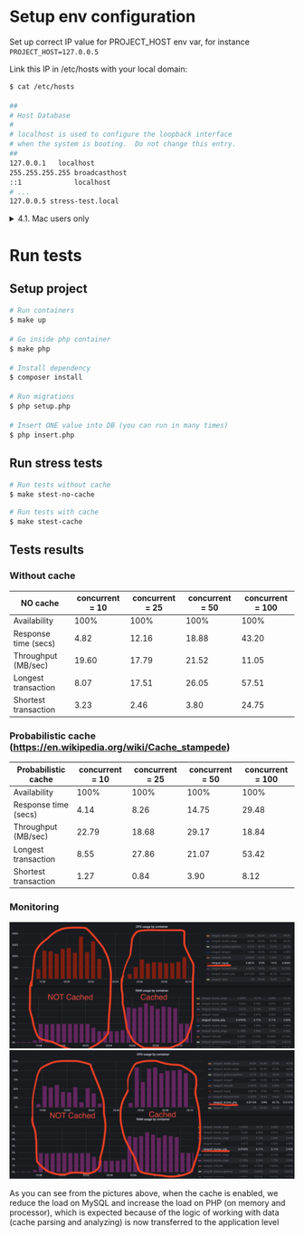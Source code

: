 # Setup env configuration

Set up correct IP value for PROJECT_HOST env var, for instance `PROJECT_HOST=127.0.0.5`

Link this IP in /etc/hosts with your local domain:
```bash
$ cat /etc/hosts

##
# Host Database
#
# localhost is used to configure the loopback interface
# when the system is booting.  Do not change this entry.
##
127.0.0.1	localhost
255.255.255.255	broadcasthost
::1             localhost
# ...
127.0.0.5 stress-test.local
```

<details><summary>4.1. Mac users only</summary>
Inside the docker-compose file, we are using the internal network with a lo0 interface (127.x.x.x)
It's automatically supported on *nix machine, but for MacOS, you need some additional steps.

* Copy content bellow into /Library/LaunchDaemons/com.docker_127005_alias.plist

```xml
<?xml version="1.0" encoding="UTF-8"?>
<!DOCTYPE plist PUBLIC "-//Apple//DTD PLIST 1.0//EN" "http://www.apple.com/DTDs/PropertyList-1.0.dtd">
<plist version="1.0">
<dict>
    <key>Label</key>
    <string>com.docker_127005_alias</string>
    <key>ProgramArguments</key>
    <array>
        <string>ifconfig</string>
        <string>lo0</string>
        <string>alias</string>
        <string>127.0.0.5</string>
    </array>
    <key>RunAtLoad</key>
    <true/>
</dict>
</plist>
```

* Reload LaunchDaemons by restarting the computer or run follow command

```bash
sudo launchctl load /Library/LaunchDaemons/com.docker_127005_alias.plist
```
</details>

# Run tests

## Setup project
```bash
# Run containers
$ make up

# Go inside php container
$ make php

# Install dependency
$ composer install

# Run migrations
$ php setup.php

# Insert ONE value into DB (you can run in many times)
$ php insert.php
```

## Run stress tests
```bash
# Run tests without cache
$ make stest-no-cache
```

```bash
# Run tests with cache
$ make stest-cache
```

## Tests results
### Without cache
| NO cache             | concurrent = 10 | concurrent = 25 | concurrent = 50 | concurrent = 100 |
|----------------------|-----------------|-----------------|-----------------|------------------|
| Availability         | 100%            | 100%            | 100%            | 100%             |
| Response time (secs) | 4.82            | 12.16           | 18.88           | 43.20            |
| Throughput (MB/sec)  | 19.60           | 17.79           | 21.52           | 11.05            | 
| Longest transaction  | 8.07            | 17.51           | 26.05           | 57.51            |
| Shortest transaction | 3.23            | 2.46            | 3.80            | 24.75            | 
### Probabilistic cache (https://en.wikipedia.org/wiki/Cache_stampede)
| Probabilistic cache  | concurrent = 10 | concurrent = 25 | concurrent = 50 | concurrent = 100 |
|----------------------|-----------------|-----------------|-----------------|------------------|
| Availability         | 100%            | 100%            | 100%            | 100%             |
| Response time (secs) | 4.14            | 8.26            | 14.75           | 29.48            |
| Throughput (MB/sec)  | 22.79           | 18.68           | 29.17           | 18.84            | 
| Longest transaction  | 8.55            | 27.86           | 21.07           | 53.42            |
| Shortest transaction | 1.27            | 0.84            | 3.90            | 8.12             | 

### Monitoring
![Mysql monitoring](/docs/stest-mysql.png?raw=true "Mysql monitoring")
![PHP monitoring](/docs/stest-php.png?raw=true "PHP monitoring")

As you can see from the pictures above, when the cache is enabled, we reduce the load on MySQL and increase the load on PHP (on memory and processor), which is expected because of the logic of working with data (cache parsing and analyzing) is now transferred to the application level
